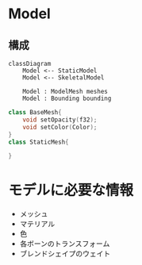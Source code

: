 ﻿Model
=====

## 構成
```mermaid
classDiagram
    Model <-- StaticModel
    Model <-- SkeletalModel

    Model : ModelMesh meshes
    Model : Bounding bounding
```


```c++
class BaseMesh{
    void setOpacity(f32);
    void setColor(Color);
}
class StaticMesh{

}

```

# モデルに必要な情報
* メッシュ
* マテリアル
* 色
* 各ボーンのトランスフォーム
* ブレンドシェイプのウェイト